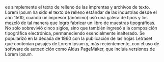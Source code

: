 es simplemente el texto de relleno de las imprentas y archivos de texto. Lorem Ipsum ha sido el texto de relleno estándar de las industrias desde el año 1500,
cuando un impresor (anónimo) usó una galera de tipos y los mezcló de tal manera que logró fabricar un libro de muestras tipográficas. No sólo sobrevivió cinco
siglos, sino que también ingresó a la composición tipográfica electrónica, permaneciendo esencialmente inalterado. Se popularizó en la década de 1960 con la
publicación de las hojas Letraset que contenían pasajes de Lorem Ipsum y, más recientemente, con el uso de software de autoedición como Aldus PageMaker, que
incluía versiones de Lorem Ipsum.